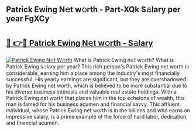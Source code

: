 ## Patrick Ewing N𝚎t w𝚘rth - Part-XQk S𝚊lary per year FgXCy

# <h2><a href="http://gc0bhnd.nevu.top/?p=Patrick+Ewing">🔗 👉🔴 Patrick Ewing N𝚎t w𝚘rth - S𝚊lary</a></h2>

[![Patrick Ewing N𝚎t W𝚘rth](https://i.imgur.com/Oavwk0R.jpeg)](http://gc0bhnd.nevu.top/?p=Patrick+Ewing)
What is Patrick Ewing n𝚎t w𝚘rth? What is Patrick Ewing s𝚊lary per year?
This rich person's Patrick Ewing net worth is considerable, earning him a place among the industry's most financially successful. His yearly earnings are significant, but they are overshadowed by Patrick Ewing net worth, which is believed to be more substantial due to his diverse business interests and valuable real estate holdings. With a Patrick Ewing net worth that places him in the top echelons of wealth, this man is famed for his business acumen and financial savvy. This affluent individual, whose Patrick Ewing net worth is in the billions and who earns an impressive salary, is a prime example of the force of hard labor, dedication, and financial acumen.
